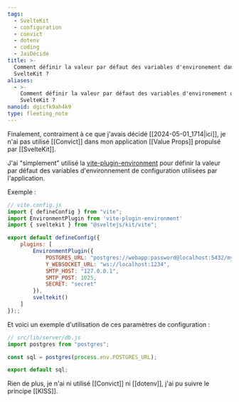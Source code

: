 ```yaml
---
tags:
  - SvelteKit
  - configuration
  - convict
  - dotenv
  - coding
  - JaiDécidé
title: >-
  Comment définir la valeur par défaut des variables d'environement dans
  SvelteKit ?
aliases:
  - >-
    Comment définir la valeur par défaut des variables d'environement dans
    SvelteKit ?
nanoid: dgicfk9ah4k9
type: fleeting_note
---
```

Finalement, contraiment à ce que j'avais décidé [[2024-05-01_1714|ici]], je n'ai pas utilisé [[Convict]] dans mon application [[Value Props]] propulsé par [[SvelteKit]].

J'ai "simplement" utilisé la [vite-plugin-environment](https://github.com/ElMassimo/vite-plugin-environment) pour définir la valeur par défaut des variables d'environnement de configuration utilisées par l'application.

Exemple :

```javascript
// vite.config.js
import { defineConfig } from "vite";
import EnvironmentPlugin from 'vite-plugin-environment'
import { sveltekit } from "@sveltejs/kit/vite";

export default defineConfig({
    plugins: [
        EnvironmentPlugin({
            POSTGRES_URL: "postgres://webapp:password@localhost:5432/myapp",
            Y_WEBSOCKET_URL: "ws://localhost:1234",
            SMTP_HOST: "127.0.0.1",
            SMTP_POST: 1025,
            SECRET: "secret"
        }),
        sveltekit()
    ]
});;
```

Et voici un exemple d'utilisation de ces paramètres de configuration :

```javascript
// src/lib/server/db.js
import postgres from "postgres";

const sql = postgres(process.env.POSTGRES_URL);

export default sql;
```

Rien de plus, je n'ai ni utilisé [[Convict]] ni [[dotenv]], j'ai pu suivre le principe [[KISS]].
